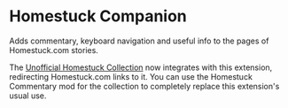 # Homestuck Companion

Adds commentary, keyboard navigation and useful info to the pages of Homestuck.com stories.

The [Unofficial Homestuck Collection](https://bambosh.github.io/unofficial-homestuck-collection/) now integrates with this extension, redirecting Homestuck.com links to it. You can use the Homestuck Commentary mod for the collection to completely replace this extension's usual use.
